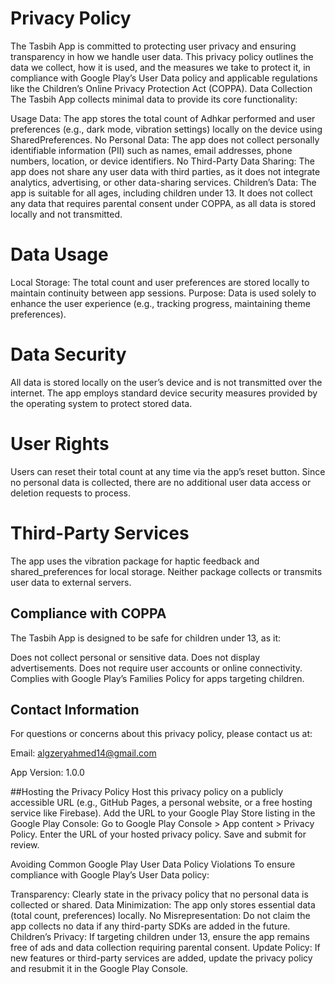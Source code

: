 # Privacy Policy
The Tasbih App is committed to protecting user privacy and ensuring transparency in how we handle user data. This privacy policy outlines the data we collect, how it is used, and the measures we take to protect it, in compliance with Google Play’s User Data policy and applicable regulations like the Children’s Online Privacy Protection Act (COPPA).
Data Collection
The Tasbih App collects minimal data to provide its core functionality:

Usage Data: The app stores the total count of Adhkar performed and user preferences (e.g., dark mode, vibration settings) locally on the device using SharedPreferences.
No Personal Data: The app does not collect personally identifiable information (PII) such as names, email addresses, phone numbers, location, or device identifiers.
No Third-Party Data Sharing: The app does not share any user data with third parties, as it does not integrate analytics, advertising, or other data-sharing services.
Children’s Data: The app is suitable for all ages, including children under 13. It does not collect any data that requires parental consent under COPPA, as all data is stored locally and not transmitted.

# Data Usage

Local Storage: The total count and user preferences are stored locally to maintain continuity between app sessions.
Purpose: Data is used solely to enhance the user experience (e.g., tracking progress, maintaining theme preferences).

# Data Security

All data is stored locally on the user’s device and is not transmitted over the internet.
The app employs standard device security measures provided by the operating system to protect stored data.

# User Rights

Users can reset their total count at any time via the app’s reset button.
Since no personal data is collected, there are no additional user data access or deletion requests to process.

# Third-Party Services

The app uses the vibration package for haptic feedback and shared_preferences for local storage. Neither package collects or transmits user data to external servers.

## Compliance with COPPA
The Tasbih App is designed to be safe for children under 13, as it:

Does not collect personal or sensitive data.
Does not display advertisements.
Does not require user accounts or online connectivity.
Complies with Google Play’s Families Policy for apps targeting children.

## Contact Information
For questions or concerns about this privacy policy, please contact us at:

Email: algzeryahmed14@gmail.com

App Version: 1.0.0

##Hosting the Privacy Policy
Host this privacy policy on a publicly accessible URL (e.g., GitHub Pages, a personal website, or a free hosting service like Firebase).
Add the URL to your Google Play Store listing in the Google Play Console:
Go to Google Play Console > App content > Privacy Policy.
Enter the URL of your hosted privacy policy.
Save and submit for review.



Avoiding Common Google Play User Data Policy Violations
To ensure compliance with Google Play’s User Data policy:

Transparency: Clearly state in the privacy policy that no personal data is collected or shared.
Data Minimization: The app only stores essential data (total count, preferences) locally.
No Misrepresentation: Do not claim the app collects no data if any third-party SDKs are added in the future.
Children’s Privacy: If targeting children under 13, ensure the app remains free of ads and data collection requiring parental consent.
Update Policy: If new features or third-party services are added, update the privacy policy and resubmit it in the Google Play Console.

